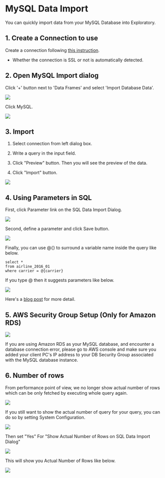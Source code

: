# MySQL Data Import

You can quickly import data from your MySQL Database into Exploratory.

## 1. Create a Connection to use

Create a connection following [this instruction](https://docs.exploratory.io/data_import/database-data/connection).

* Whether the connection is SSL or not is automatically detected.

## 2. Open MySQL Import dialog

Click '+' button next to 'Data Frames' and select 'Import Database Data'.

![](images/import-db.png)

Click MySQL.

![](images/mysql.png)

## 3. Import


1. Select connection from left dialog box.

2. Write a query in the input field.

3. Click "Preview" button. Then you will see the preview of the data.

4. Click "Import" button.

![](images/mysql-import.png)


## 4. Using Parameters in SQL

First, click Parameter link on the SQL Data Import Dialog.

![](images/add_parameter.png)

Second, define a parameter and click Save button.

![](images/define_parameter.png)

Finally, you can use @{} to surround a variable name inside the query like below.

  ```
  select *
  from airline_2016_01
  where carrier = @{carrier}
  ```
  
  If you type @ then it suggests parameters like below.
  
  ![](images/insert_param_in_query.png)


Here's a [blog post](https://exploratory.io/note/kanaugust/An-Introduction-to-Parameter-in-Exploratory-WCO4Vgn7HJ) for more detail.

## 5. AWS Security Group Setup (Only for Amazon RDS)

![](images/aws-security-group.png)

If you are using Amazon RDS as your MySQL database, and encounter a database connection error, please go to AWS console and make sure you added your client PC's IP address to your DB Security Group associated with the MySQL database instance.

## 6. Number of rows

From performance point of view, we no longer show actual number of rows which can be only fetched by executing whole query again.

![](images/sql_number_of_rows.png)

If you still want to show the actual number of query for your query, you can do so by setting System Configuration.

![](images/num_of_rows_config_menu.png)

Then set "Yes" For "Show Actual Number of Rows on SQL Data Import Dialog"

![](images/num_of_rows_config.png)

This will show you Actual Number of Rows like below.

![](images/actual_num_of_rows.png)
